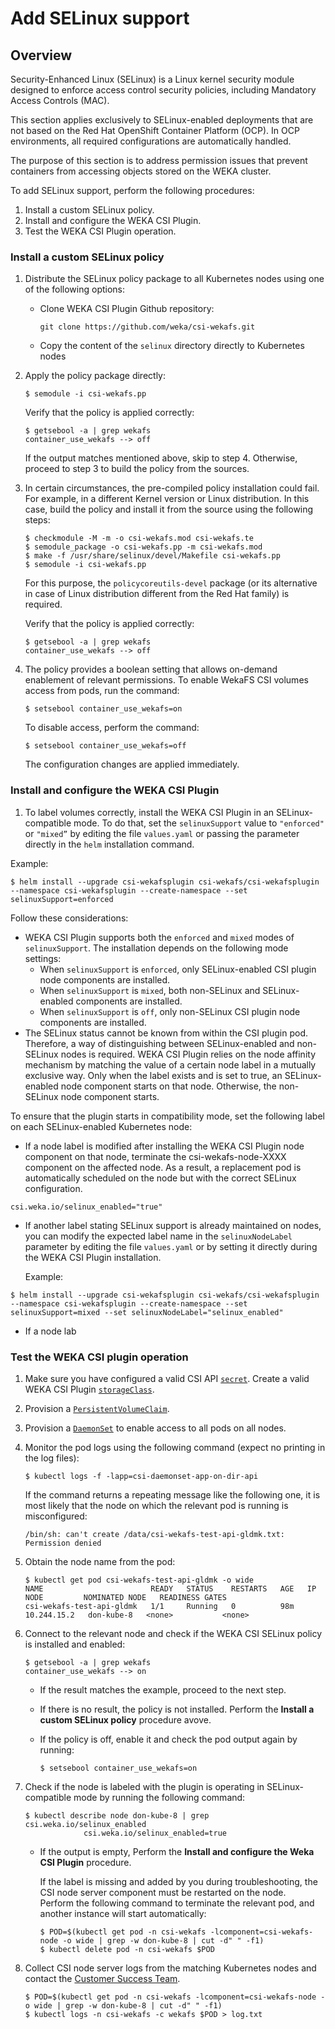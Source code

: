 # Add SELinux support

## Overview
Security-Enhanced Linux (SELinux) is a Linux kernel security module designed to enforce access control security policies, including Mandatory Access Controls (MAC).

This section applies exclusively to SELinux-enabled deployments that are not based on the Red Hat OpenShift Container Platform (OCP). In OCP environments, all required configurations are automatically handled.

The purpose of this section is to address permission issues that prevent containers from accessing objects stored on the WEKA cluster.

To add SELinux support, perform the following procedures:

1. Install a custom SELinux policy.
2. Install and configure the WEKA CSI Plugin.
3. Test the WEKA CSI Plugin operation.

### Install a custom SELinux policy

1. Distribute the SELinux policy package to all Kubernetes nodes using one of the following options:
   *   Clone WEKA CSI Plugin Github repository:

       ```
       git clone https://github.com/weka/csi-wekafs.git
       ```
   * Copy the content of the `selinux` directory directly to Kubernetes nodes
2.  Apply the policy package directly:

    ```
    $ semodule -i csi-wekafs.pp
    ```

    Verify that the policy is applied correctly:

    ```
    $ getsebool -a | grep wekafs
    container_use_wekafs --> off
    ```

    If the output matches mentioned above, skip to step 4. Otherwise, proceed to step 3 to build the policy from the sources.
3.  In certain circumstances, the pre-compiled policy installation could fail. For example, in a different Kernel version or Linux distribution. In this case, build the policy and install it from the source using the following steps:

    ```
    $ checkmodule -M -m -o csi-wekafs.mod csi-wekafs.te
    $ semodule_package -o csi-wekafs.pp -m csi-wekafs.mod
    $ make -f /usr/share/selinux/devel/Makefile csi-wekafs.pp
    $ semodule -i csi-wekafs.pp
    ```

    For this purpose, the `policycoreutils-devel` package (or its alternative in case of Linux distribution different from the Red Hat family) is required.

    Verify that the policy is applied correctly:

    ```
    $ getsebool -a | grep wekafs
    container_use_wekafs --> off
    ```
4.  The policy provides a boolean setting that allows on-demand enablement of relevant permissions. To enable WekaFS CSI volumes access from pods, run the command:

    ```
    $ setsebool container_use_wekafs=on
    ```

    To disable access, perform the command:

    ```
    $ setsebool container_use_wekafs=off
    ```

    The configuration changes are applied immediately.

### Install and configure the WEKA CSI Plugin

1. To label volumes correctly, install the WEKA CSI Plugin in an SELinux-compatible mode. To do that, set the `selinuxSupport` value to `"enforced"` or `"mixed”` by editing the file `values.yaml` or passing the parameter directly in the `helm` installation command.

Example:

```
$ helm install --upgrade csi-wekafsplugin csi-wekafs/csi-wekafsplugin --namespace csi-wekafsplugin --create-namespace --set selinuxSupport=enforced
```

Follow these considerations:

* WEKA CSI Plugin supports both the `enforced` and `mixed` modes of `selinuxSupport`. The installation depends on the following mode settings:
  * When `selinuxSupport` is `enforced`, only SELinux-enabled CSI plugin node components are installed.
  * When `selinuxSupport` is `mixed`, both non-SELinux and SELinux-enabled components are installed.
  * When `selinuxSupport` is `off`, only non-SELinux CSI plugin node components are installed.
*   The SELinux status cannot be known from within the CSI plugin pod. Therefore, a way of distinguishing between SELinux-enabled and non-SELinux nodes is required. WEKA CSI Plugin relies on the node affinity mechanism by matching the value of a certain node label in a mutually exclusive way. Only when the label exists and is set to true, an SELinux-enabled node component starts on that node. Otherwise, the non-SELinux node component starts.

To ensure that the plugin starts in compatibility mode, set the following label on each SELinux-enabled Kubernetes node:
* If a node label is modified after installing the WEKA CSI Plugin node component on that node, terminate the csi-wekafs-node-XXXX component on the affected node. As a result, a replacement pod is automatically scheduled on the node but with the correct SELinux configuration.

```
csi.weka.io/selinux_enabled="true"
```

*   If another label stating SELinux support is already maintained on nodes, you can modify the expected label name in the `selinuxNodeLabel` parameter by editing the file `values.yaml` or by setting it directly during the WEKA CSI Plugin installation.

    Example:

```
$ helm install --upgrade csi-wekafsplugin csi-wekafs/csi-wekafsplugin --namespace csi-wekafsplugin --create-namespace --set selinuxSupport=mixed --set selinuxNodeLabel="selinux_enabled"
```

* If a node lab

### Test the WEKA CSI plugin operation
1. Make sure you have configured a valid CSI API [`secret`](../examples/common/csi-wekafs-api-secret.yaml). Create a valid WEKA CSI Plugin [`storageClass`](../examples/dynamic/directory/storageclass-wekafs-dir-api.yaml).
2. Provision a [`PersistentVolumeClaim`](../examples/dynamic/directory/pvc-wekafs-dir-api.yaml).
3. Provision a [`DaemonSet`](../examples/dynamic/directory/csi-daemonset.app-on-dir-api.yaml) to enable access to all pods on all nodes.
4.  Monitor the pod logs using the following command (expect no printing in the log files):

    ```
    $ kubectl logs -f -lapp=csi-daemonset-app-on-dir-api
    ```

    If the command returns a repeating message like the following one, it is most likely that the node on which the relevant pod is running is misconfigured:

    ```
    /bin/sh: can't create /data/csi-wekafs-test-api-gldmk.txt: Permission denied
    ```
5.  Obtain the node name from the pod:

    ```
    $ kubectl get pod csi-wekafs-test-api-gldmk -o wide
    NAME                        READY   STATUS    RESTARTS   AGE   IP            NODE         NOMINATED NODE   READINESS GATES
    csi-wekafs-test-api-gldmk   1/1     Running   0          98m   10.244.15.2   don-kube-8   <none>           <none>
    ```
6.  Connect to the relevant node and check if the WEKA CSI SELinux policy is installed and enabled:

    ```
    $ getsebool -a | grep wekafs
    container_use_wekafs --> on
    ```

    * If the result matches the example, proceed to the next step.
    * If there is no result, the policy is not installed. Perform the **Install a custom SELinux policy** procedure avove.
    *   If the policy is off, enable it and check the pod output again by running:

        ```
        $ setsebool container_use_wekafs=on
        ```
7.  Check if the node is labeled with the plugin is operating in SELinux-compatible mode by running the following command:

    ```
    $ kubectl describe node don-kube-8 | grep csi.weka.io/selinux_enabled
                 csi.weka.io/selinux_enabled=true
    ```

    * If the output is empty, Perform the **Install and configure the Weka CSI Plugin** procedure.

      If the label is missing and added by you during troubleshooting, the CSI node server component must be restarted on the node.\
      Perform the following command to terminate the relevant pod, and another instance will start automatically:

      ```
      $ POD=$(kubectl get pod -n csi-wekafs -lcomponent=csi-wekafs-node -o wide | grep -w don-kube-8 | cut -d" " -f1)
      $ kubectl delete pod -n csi-wekafs $POD
      ```

8. Collect CSI node server logs from the matching Kubernetes nodes and contact the [Customer Success Team](https://docs.weka.io/support/getting-support-for-your-weka-system).

   ```
   $ POD=$(kubectl get pod -n csi-wekafs -lcomponent=csi-wekafs-node -o wide | grep -w don-kube-8 | cut -d" " -f1)
   $ kubectl logs -n csi-wekafs -c wekafs $POD > log.txt  
   ```
